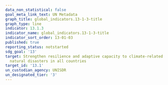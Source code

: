 ```yaml
---
data_non_statistical: false
goal_meta_link_text: UN Metadata
graph_title: global_indicators.13-1-3-title
graph_type: line
indicator: 13.1.3
indicator_name: global_indicators.13-1-3-title
indicator_sort_order: 13-01-03
published: true
reporting_status: notstarted
sdg_goal: '13'
target: Strengthen resilience and adaptive capacity to climate-related hazards and
  natural disasters in all countries
target_id: '13.1'
un_custodian_agency: UNISDR
un_designated_tier: '3'
---
```

